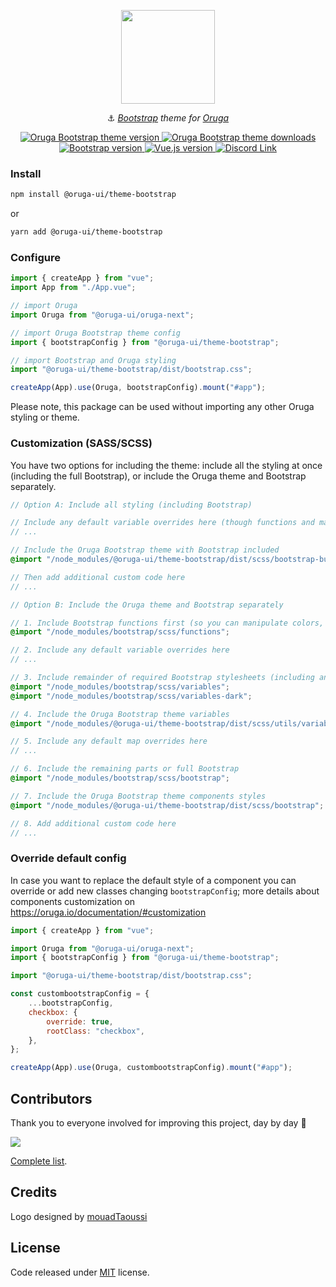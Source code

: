 <p align="center">
    <img width="150" src="https://raw.githubusercontent.com/oruga-ui/theme-bootstrap/main/public/logo.svg" />
</p>

<p align="center">
  ⚓ <i><a href="https://getbootstrap.com/" target="_blank">Bootstrap</a> theme for <a href="https://oruga.io" target="_blank">Oruga</a></i>
</p>

<p align="center">
    <a href="https://www.npmjs.com/package/@oruga-ui/theme-bootstrap">
        <img src="https://img.shields.io/npm/v/@oruga-ui/theme-bootstrap.svg?logo=npm" alt="Oruga Bootstrap theme version" />
    <a>
    <a href="https://www.npmjs.com/package/@oruga-ui/theme-bootstrap">
        <img src="https://img.shields.io/npm/dt/@oruga-ui/theme-bootstrap.svg" alt="Oruga Bootstrap theme downloads" />
    </a>
    <a href="https://getbootstrap.com/docs">
        <img src="https://img.shields.io/badge/bootstrap-5.3.x-712cf9" alt="Bootstrap version">
    </a>
    <a href="https://vuejs.org">
        <img src="https://img.shields.io/badge/vue.js-3.x-4fc08d" alt="Vue.js version">
    </a>
    <a href="https://discord.gg/RuKuBYN">
        <img src="https://img.shields.io/badge/chat-on%20discord-7289DA.svg?logo=discord"  alt="Discord Link"/>
    </a>
</p>

### Install

```sh
npm install @oruga-ui/theme-bootstrap
```

or

```sh
yarn add @oruga-ui/theme-bootstrap
```

### Configure

```js
import { createApp } from "vue";
import App from "./App.vue";

// import Oruga
import Oruga from "@oruga-ui/oruga-next";

// import Oruga Bootstrap theme config
import { bootstrapConfig } from "@oruga-ui/theme-bootstrap";

// import Bootstrap and Oruga styling
import "@oruga-ui/theme-bootstrap/dist/bootstrap.css";

createApp(App).use(Oruga, bootstrapConfig).mount("#app");
```

Please note, this package can be used without importing any other Oruga styling or theme.

### Customization (SASS/SCSS)

You have two options for including the theme: include all the styling at once (including the full Bootstrap), or include the Oruga theme and Bootstrap separately.

```scss
// Option A: Include all styling (including Bootstrap)

// Include any default variable overrides here (though functions and maps won't be available here)
// ...

// Include the Oruga Bootstrap theme with Bootstrap included
@import "/node_modules/@oruga-ui/theme-bootstrap/dist/scss/bootstrap-build";

// Then add additional custom code here
// ...
```

```scss
// Option B: Include the Oruga theme and Bootstrap separately

// 1. Include Bootstrap functions first (so you can manipulate colors, SVGs, calc, etc)
@import "/node_modules/bootstrap/scss/functions";

// 2. Include any default variable overrides here
// ...

// 3. Include remainder of required Bootstrap stylesheets (including any separate color mode stylesheets)
@import "/node_modules/bootstrap/scss/variables";
@import "/node_modules/bootstrap/scss/variables-dark";

// 4. Include the Oruga Bootstrap theme variables
@import "/node_modules/@oruga-ui/theme-bootstrap/dist/scss/utils/variables";

// 5. Include any default map overrides here
// ...

// 6. Include the remaining parts or full Bootstrap
@import "/node_modules/bootstrap/scss/bootstrap";

// 7. Include the Oruga Bootstrap theme components styles
@import "/node_modules/@oruga-ui/theme-bootstrap/dist/scss/bootstrap";

// 8. Add additional custom code here
// ...
```

### Override default config

In case you want to replace the default style of a component you can override or add new classes changing `bootstrapConfig`; more details about components customization on https://oruga.io/documentation/#customization

```js
import { createApp } from "vue";

import Oruga from "@oruga-ui/oruga-next";
import { bootstrapConfig } from "@oruga-ui/theme-bootstrap";

import "@oruga-ui/theme-bootstrap/dist/bootstrap.css";

const custombootstrapConfig = {
    ...bootstrapConfig,
    checkbox: {
        override: true,
        rootClass: "checkbox",
    },
};

createApp(App).use(Oruga, custombootstrapConfig).mount("#app");
```

## Contributors

Thank you to everyone involved for improving this project, day by day 💚

<a href="https://github.com/oruga-ui/theme-bootstrap">
  <img
  src="https://contrib.rocks/image?repo=oruga-ui/theme-bootstrap"
  />
</a>

[Complete list](CONTRIBUTORS.md).

## Credits
Logo designed by [mouadTaoussi](https://github.com/mouadTaoussi)

## License

Code released under [MIT](https://github.com/oruga-ui/theme-bootstrap/blob/main/LICENSE) license.
